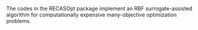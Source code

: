 The codes in the RECASOpt package implement an RBF surrogate-assisted algorithm for computationally expensive many-objective optimization problems.
